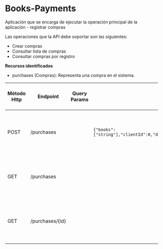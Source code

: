 # Books-Payments
Aplicación que se encarga de ejecutar la operación principal de la aplicación - registrar compras

Las operaciones que la API debe soportar son las siguientes:
- Crear compras
- Consultar lista de compras
- Consultar compras por registro

**Recursos identificados**
- purchases (Compras): Representa una compra en el sistema.

| Método Http | Endpoint                   | Query Params | Cuerpo JSON de la petición           | Respuesta JSON de la petición         | Códigos HTTP de respuesta posibles                 |
|-------------|----------------------------|--------------|--------------------------------------|---------------------------------------|----------------------------------------------------|
| POST        | /purchases                 |              | `{"books":["string"],"clientId":0,"discountId":0,"paymentMethod":"string","subTotal":0,"total":0,"userCreation":"string"}`  | `{"id":0,"books":[0],"clientId":0,"discountId":0,"paymentMethod":"string","subTotal":0,"total":0,"createDate":"2025-06-11T23:27:26.518Z","updateDate":"2025-06-11T23:27:26.518Z","userCreation":"string","userUpdate":"string"}` | 200 OK, 400 Bad Request, 500 Internal Server Error |
| GET         | /purchases                 |              |                                      | `[{"id":0,"books":[0],"clientId":0,"discountId":0,"paymentMethod":"string","subTotal":0,"total":0,"createDate":"2025-06-11T23:27:26.518Z","updateDate":"2025-06-11T23:27:26.518Z","userCreation":"string","userUpdate":"string"}]`| 200 OK, 500 Internal Server Error, 400 Bad Request                |
| GET         | /purchases/{id}            |              |                                      | `{"id":0,"books":[0],"clientId":0,"discountId":0,"paymentMethod":"string","subTotal":0,"total":0,"createDate":"2025-06-11T23:27:26.518Z","updateDate":"2025-06-11T23:27:26.518Z","userCreation":"string","userUpdate":"string"}` | 200 OK, 404 Not Found, 500 Internal Server Error |
